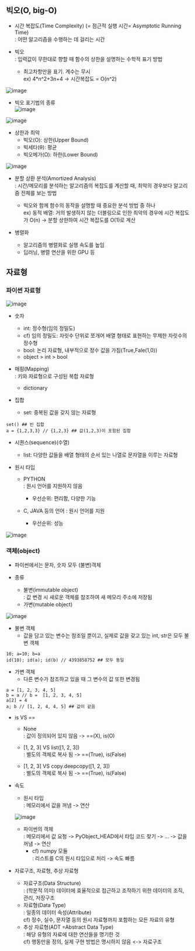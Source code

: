 ## 빅오(O, big-O)
  
* 시간 복잡도(Time Complexity) (= 점근적 실행 시간= Asymptotic Running Time)  
  : 어떤 알고리즘을 수행하는 데 걸리는 시간  

* 빅오  
: 입력값이 무한대로 향할 때 함수의 상한을 설명하는 수학적 표기 방법  
    - 최고차항만을 표기. 계수는 무시  
    ex) 4*n^2+3n+4 -> 시간복잡도 = O(n^2) 

![image](https://user-images.githubusercontent.com/104348646/182528069-7eba3982-2ef1-4b6b-8f1a-e95399cb6cd6.png)

* 빅오 표기법의 종류  
![image](https://user-images.githubusercontent.com/104348646/182528913-355872e7-6e1d-4733-8e78-8ba5169c2b99.png)

![image](https://user-images.githubusercontent.com/104348646/182528153-c2c0c307-3ec0-4f75-8e08-f4bd7e9e3be2.png)

* 상한과 최악
  - 빅오(O): 상한(Upper Bound)
  - 빅세타(θ): 평균
  - 빅오메가(Ω): 하한(Lower Bound)

![image](https://user-images.githubusercontent.com/104348646/182528175-f08308d4-0afd-4bb5-8ab9-e80c2170bf18.png)

* 분할 상환 분석(Amortized Analysis)  
  : 시간/메모리를 분석하는 알고리즘의 복잡도를 계산할 때, 최악의 경우보다 알고리즘 전체를 보는 방법
    - 빅오와 함께 함수의 동작을 설명할 때 중요한 분석 방법 중 하나  
    ex) 동적 배열: 거의 발생하지 않는 더블링으로 인한 최악의 경우에 시간 복잡도가 O(n) -> 분할 상한하여 시간 복잡도를 O(1)로 계산

* 병렬화
    - 알고리즘의 병렬화로 실행 속도를 높임
    - 딥러닝, 병렬 연산을 위한 GPU 등

## 자료형

### 파이썬 자료형

![image](https://user-images.githubusercontent.com/104348646/182744625-a14c28b2-99d0-4a57-87fa-49bad1eab66f.png)

* 숫자
  - int: 정수형(임의 정밀도)
  - cf) 임의 정밀도: 자릿수 단위로 쪼개어 배열 형태로 표현하는 무제한 자릿수의 정수형
  - bool: 논리 자료형, 내부적으로 정수 값을 가짐(True,Fale(1,0))
  - object > int > bool

* 매핑(Mapping)  
: 키와 자료형으로 구성된 복합 자료형
  - dictionary

* 집합  
  - set: 중복된 값을 갖지 않는 자료형
```
set() ## 빈 집합
a = {1,2,3,3} // {1,2,3} ## 값(1,2,3)이 포함된 집합 
```

* 시퀀스(sequence)(수열)
  - list: 다양한 값들을 배열 형태의 순서 있는 나열로 문자열을 이루는 자료형
  
* 원시 타입
  - PYTHON  
  : 원시 언어를 지원하지 않음
    + 우선순위: 편리함, 다양한 기능
   
  - C, JAVA 등의 언어
    : 원시 언어를 지원
    + 우선순위: 성능  

![image](https://user-images.githubusercontent.com/104348646/182744670-f2fa7d7d-8261-4bae-ae9b-fe89ed334110.png)

### 객체(object)
* 파이썬에서는 문자, 숫자 모두 (불변)객체

* 종류
  - 불변(immutable object)  
  : 값 변경 시 새로운 객체를 참조하여 새 메모리 주소에 저장됨
  - 가변(mutable object)

![image](https://user-images.githubusercontent.com/104348646/182744723-068e9d6a-68c7-45ff-aab9-36be964c8158.png)

* 불변 객체
    - 값을 담고 있는 변수는 참조일 뿐이고, 실제로 값을 갖고 있는 int, str은 모두 불변 객체
```
10; a=10; b=a
id(10); id(a); id(b) // 4393858752 ## 모두 동일
```

* 가변 객체
    - 다른 변수가 참조하고 있을 때 그 변수의 값 또한 변경됨
```
a = [1, 2, 3, 4, 5]
b = a // b =  [1, 2, 3, 4, 5]
a[2] = 4
a; b // [1, 2, 4, 4, 5] ## 값이 같음
```

* is VS ==
  - None  
  : 값이 정의되어 있지 않음 -> ==(X), is(O)

  - [1, 2, 3] VS list([1, 2, 3])  
  : 별도의 객체로 복사 됨 -> ==(True), is(False)

  - [1, 2, 3] VS copy.deepcopy([1, 2, 3])  
  : 별도의 객체로 복사 됨 -> ==(True), is(False)  

* 속도
  - 원시 타입  
    : 메모리에서 값을 꺼냄 -> 연산  

  ![image](https://user-images.githubusercontent.com/104348646/182745148-a24e9c8b-94ef-494b-8437-a3d100617aec.png)  

  - 파이썬의 객체  
    : 메모리에서 값 요청 -> PyObject_HEAD에서 타입 코드 찾기 -> ... -> 값을 꺼냄 -> 연산
      + cf) numpy 모듈  
      : 리스트를 C의 원시 타입으로 처리 -> 속도 빠름

* 자료구조, 자료형, 추상 자료형
    - 자료구조(Data Structure)  
    : (학문적 의미) 데이터에 효율적으로 접근하고 조작하기 위한 데이터의 조직, 관리, 저장구조
    - 자료형(Data Type)  
    : 일종의 데이터 속성(Attribute)  
      cf) 정수, 실수, 문자열 등의 원시 자료형까지 포함하는 모든 자료의 유형 
    - 추상 자료형(ADT =Abstract Data Type)  
    : 해당 유형의 자료에 대한 연산들을 명기한 것  
      cf) 행동만을 정의, 실제 구현 방법은 명시하지 않음 <-> 자료구조
